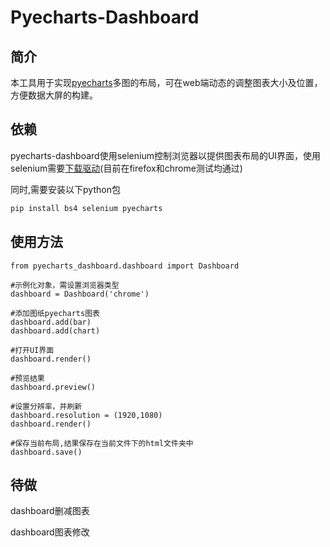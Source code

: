 

# Pyecharts-Dashboard

## 简介

本工具用于实现[pyecharts]("https://github.com/pyecharts/pyecharts")多图的布局，可在web端动态的调整图表大小及位置，方便数据大屏的构建。

## 依赖

pyecharts-dashboard使用selenium控制浏览器以提供图表布局的UI界面，使用selenium需要[下载驱动]("https://www.seleniumhq.org/download/")(目前在firefox和chrome测试均通过)

同时,需要安装以下python包

```bash
pip install bs4 selenium pyecharts
```

## 使用方法

```
from pyecharts_dashboard.dashboard import Dashboard
```

```
#示例化对象，需设置浏览器类型
dashboard = Dashboard('chrome')

#添加图纸pyecharts图表
dashboard.add(bar)
dashboard.add(chart)

#打开UI界面
dashboard.render()

#预览结果
dashboard.preview()

#设置分辨率，并刷新
dashboard.resolution = (1920,1080)
dashboard.render()

#保存当前布局,结果保存在当前文件下的html文件夹中
dashboard.save()
```

## 待做

dashboard删减图表

dashboard图表修改